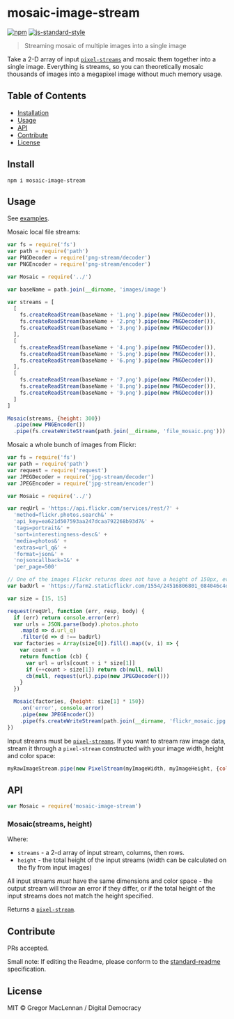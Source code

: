 # mosaic-image-stream

[![npm](https://img.shields.io/npm/v/mosaic-image-stream.svg)](https://www.npmjs.com/package/mosaic-image-stream)
[![js-standard-style](https://img.shields.io/badge/code%20style-standard-brightgreen.svg?maxAge=2592000)](http://standardjs.com/)

> Streaming mosaic of multiple images into a single image

Take a 2-D array of input [`pixel-streams`](https://github.com/devongovett/pixel-stream) and mosaic them together into a single image. Everything is streams, so you can theoretically mosaic thousands of images into a megapixel image without much memory usage.

## Table of Contents

- [Installation](#installation)
- [Usage](#usage)
- [API](#api)
- [Contribute](#contribute)
- [License](#license)

## Install

```
npm i mosaic-image-stream
```

## Usage

See [examples](./example).

Mosaic local file streams:

```js
var fs = require('fs')
var path = require('path')
var PNGDecoder = require('png-stream/decoder')
var PNGEncoder = require('png-stream/encoder')

var Mosaic = require('../')

var baseName = path.join(__dirname, 'images/image')

var streams = [
  [
    fs.createReadStream(baseName + '1.png').pipe(new PNGDecoder()),
    fs.createReadStream(baseName + '2.png').pipe(new PNGDecoder()),
    fs.createReadStream(baseName + '3.png').pipe(new PNGDecoder())
  ],
  [
    fs.createReadStream(baseName + '4.png').pipe(new PNGDecoder()),
    fs.createReadStream(baseName + '5.png').pipe(new PNGDecoder()),
    fs.createReadStream(baseName + '6.png').pipe(new PNGDecoder())
  ],
  [
    fs.createReadStream(baseName + '7.png').pipe(new PNGDecoder()),
    fs.createReadStream(baseName + '8.png').pipe(new PNGDecoder()),
    fs.createReadStream(baseName + '9.png').pipe(new PNGDecoder())
  ]
]

Mosaic(streams, {height: 300})
  .pipe(new PNGEncoder())
  .pipe(fs.createWriteStream(path.join(__dirname, 'file_mosaic.png')))
```

Mosaic a whole bunch of images from Flickr:

```js
var fs = require('fs')
var path = require('path')
var request = require('request')
var JPEGDecoder = require('jpg-stream/decoder')
var JPEGEncoder = require('jpg-stream/encoder')

var Mosaic = require('../')

var reqUrl = 'https://api.flickr.com/services/rest/?' +
  'method=flickr.photos.search&' +
  'api_key=ea621d507593aa247dcaa792268b93d7&' +
  'tags=portrait&' +
  'sort=interestingness-desc&' +
  'media=photos&' +
  'extras=url_q&' +
  'format=json&' +
  'nojsoncallback=1&' +
  'per_page=500'

// One of the images Flickr returns does not have a height of 150px, even though the Flickr API thinks it does
var badUrl = 'https://farm2.staticflickr.com/1554/24516806801_084046c4dc_q.jpg'

var size = [15, 15]

request(reqUrl, function (err, resp, body) {
  if (err) return console.error(err)
  var urls = JSON.parse(body).photos.photo
    .map(d => d.url_q)
    .filter(d => d !== badUrl)
  var factories = Array(size[0]).fill().map((v, i) => {
    var count = 0
    return function (cb) {
      var url = urls[count + i * size[1]]
      if (++count > size[1]) return cb(null, null)
      cb(null, request(url).pipe(new JPEGDecoder()))
    }
  })

  Mosaic(factories, {height: size[1] * 150})
    .on('error', console.error)
    .pipe(new JPEGEncoder())
    .pipe(fs.createWriteStream(path.join(__dirname, 'flickr_mosaic.jpg')))
})
```

Input streams must be [`pixel-streams`](https://github.com/devongovett/pixel-stream). If you want to stream raw image data, stream it through a `pixel-stream` constructed with your image width, height and color space:

```js
myRawImageStream.pipe(new PixelStream(myImageWidth, myImageHeight, {colorSpace: myImageColorSpace}))
```

## API

```js
var Mosaic = require('mosaic-image-stream')
```

### Mosaic(streams, height)

Where:

- `streams` - a 2-d array of input stream, columns, then rows.
- `height` - the total height of the input streams (width can be calculated on the fly from input images)

All input streams *must* have the same dimensions and color space - the output stream will throw an error if they differ, or if the total height of the input streams does not match the height specified.

Returns a [`pixel-stream`](https://github.com/devongovett/pixel-stream).

## Contribute

PRs accepted.

Small note: If editing the Readme, please conform to the [standard-readme](https://github.com/RichardLitt/standard-readme) specification.

## License

MIT © Gregor MacLennan / Digital Democracy
